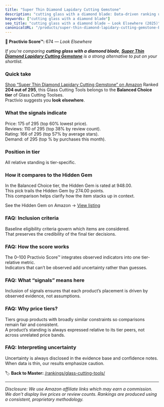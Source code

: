 ```yaml
---
title: "Super Thin Diamond Lapidary Cutting Gemstone"
description: "cutting glass with a diamond blade: Data-driven ranking using the Practivio Score™. Positioned by quality, value, demand, findability, momentum."
keywords: ["cutting glass with a diamond blade"]
seo_title: "cutting glass with a diamond blade — Look Elsewhere (2025)"
canonicalURL: "/products/super-thin-diamond-lapidary-cutting-gemstone-B07V9F29BZ/"
---
```


**🚫 Practivio Score™:** 674 — _Look Elsewhere_


*If you're comparing **cutting glass with a diamond blade**, **[Super Thin Diamond Lapidary Cutting Gemstone](https://www.amazon.com/dp/B07V9F29BZ?tag=practivio-20)** is a strong alternative to put on your shortlist.*
### Quick take
[Shop “Super Thin Diamond Lapidary Cutting Gemstone” on Amazon](https://www.amazon.com/dp/B07V9F29BZ?tag=practivio-20)
Ranked **204 out of 295**, this Glass Cutting Tools belongs to the **Balanced Choice tier** of Glass Cutting Toolses.  
Practivio suggests you **look elsewhere**.

### What the signals indicate
Price: 175 of 295 (top 60% lowest price).  
Reviews: 110 of 295 (top 38% by review count).  
Rating: 166 of 295 (top 57% by average stars).  
Demand:  of 295 (top % by purchases this month).

### Position in tier
All relative standing is tier-specific.

### How it compares to the Hidden Gem
In the Balanced Choice tier, the Hidden Gem is rated at 948.00.  
This pick trails the Hidden Gem by 274.00 points.  
This comparison helps clarify how the item stacks up in context.  

See the Hidden Gem on Amazon → [View listing](https://www.amazon.com/dp/B002BWSAX4?tag=practivio-20)

### FAQ: Inclusion criteria
Baseline eligibility criteria govern which items are considered.  
That preserves the credibility of the final tier decisions.

### FAQ: How the score works
The 0–100 Practivio Score™ integrates observed indicators into one tier-relative metric.  
Indicators that can’t be observed add uncertainty rather than guesses.

### FAQ: What “signals” means here
Inclusion of signals ensures that each product’s placement is driven by observed evidence, not assumptions.

### FAQ: Why price tiers?
Tiers group products with broadly similar constraints so comparisons remain fair and consistent.  
A product’s standing is always expressed relative to its tier peers, not across unrelated price bands.

### FAQ: Interpreting uncertainty
Uncertainty is always disclosed in the evidence base and confidence notes.  
When data is thin, our results emphasize caution.


🏷️ **Back to Master:** [/rankings/glass-cutting-tools/](/rankings/glass-cutting-tools/)

---
_Disclosure: We use Amazon affiliate links which may earn a commission. We don’t display live prices or review counts. Rankings are produced using a consistent, proprietary methodology._

